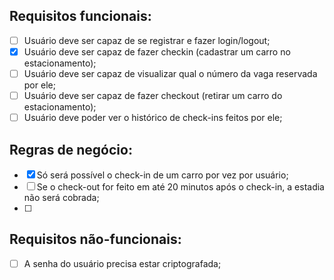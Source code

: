 ## Requisitos funcionais:
- [ ] Usuário deve ser capaz de se registrar e fazer login/logout;
- [X] Usuário deve ser capaz de fazer checkin (cadastrar um carro no estacionamento);
- [ ] Usuário deve ser capaz de visualizar qual o número da vaga reservada por ele;
- [ ] Usuário deve ser capaz de fazer checkout (retirar um carro do estacionamento);
- [ ] Usuário deve poder ver o histórico de check-ins feitos por ele;

## Regras de negócio:
- [X] Só será possível o check-in de um carro por vez por usuário;
- [ ] Se o check-out for feito em até 20 minutos após o check-in, a estadia não será cobrada;
- [ ] 

## Requisitos não-funcionais:
- [ ] A senha do usuário precisa estar criptografada;
